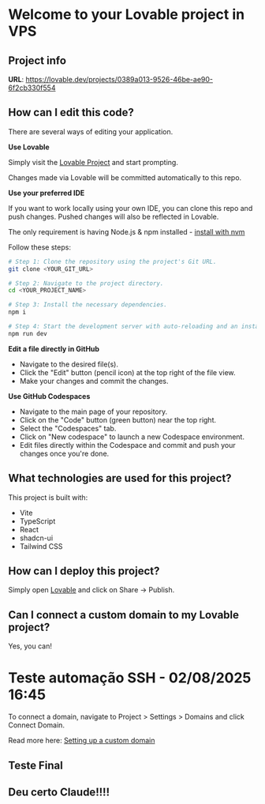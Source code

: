 # Welcome to your Lovable project in VPS

## Project info

**URL**: https://lovable.dev/projects/0389a013-9526-46be-ae90-6f2cb330f554

## How can I edit this code?

There are several ways of editing your application.

**Use Lovable**

Simply visit the [Lovable Project](https://lovable.dev/projects/0389a013-9526-46be-ae90-6f2cb330f554) and start prompting.

Changes made via Lovable will be committed automatically to this repo.

**Use your preferred IDE**

If you want to work locally using your own IDE, you can clone this repo and push changes. Pushed changes will also be reflected in Lovable.

The only requirement is having Node.js & npm installed - [install with nvm](https://github.com/nvm-sh/nvm#installing-and-updating)

Follow these steps:

```sh
# Step 1: Clone the repository using the project's Git URL.
git clone <YOUR_GIT_URL>

# Step 2: Navigate to the project directory.
cd <YOUR_PROJECT_NAME>

# Step 3: Install the necessary dependencies.
npm i

# Step 4: Start the development server with auto-reloading and an instant preview.
npm run dev
```

**Edit a file directly in GitHub**

- Navigate to the desired file(s).
- Click the "Edit" button (pencil icon) at the top right of the file view.
- Make your changes and commit the changes.

**Use GitHub Codespaces**

- Navigate to the main page of your repository.
- Click on the "Code" button (green button) near the top right.
- Select the "Codespaces" tab.
- Click on "New codespace" to launch a new Codespace environment.
- Edit files directly within the Codespace and commit and push your changes once you're done.

## What technologies are used for this project?

This project is built with:

- Vite
- TypeScript
- React
- shadcn-ui
- Tailwind CSS

## How can I deploy this project?

Simply open [Lovable](https://lovable.dev/projects/0389a013-9526-46be-ae90-6f2cb330f554) and click on Share -> Publish.

## Can I connect a custom domain to my Lovable project?

Yes, you can!
# Teste automação SSH - 02/08/2025 16:45

To connect a domain, navigate to Project > Settings > Domains and click Connect Domain.

Read more here: [Setting up a custom domain](https://docs.lovable.dev/tips-tricks/custom-domain#step-by-step-guide)
## Teste Final
## Deu certo Claude!!!!
